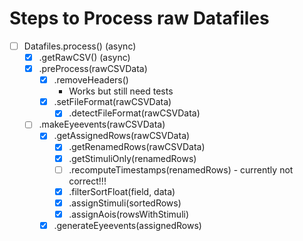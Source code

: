 # Steps to Process raw Datafiles

- [ ] Datafiles.process() (async)
  - [x] .getRawCSV() (async)
  - [x] .preProcess(rawCSVData)
    - [x] .removeHeaders()
      - Works but still need tests
    - [x] .setFileFormat(rawCSVData)
      - [x] .detectFileFormat(rawCSVData)
  - [ ] .makeEyeevents(rawCSVData)
    - [x] .getAssignedRows(rawCSVData)
      - [x] .getRenamedRows(rawCSVData)
      - [x] .getStimuliOnly(renamedRows)
      - [ ] .recomputeTimestamps(renamedRows) - currently not correct!!!
      - [x] .filterSortFloat(field, data)
      - [x] .assignStimuli(sortedRows)
      - [x] .assignAois(rowsWithStimuli)
    - [x] .generateEyeevents(assignedRows)
